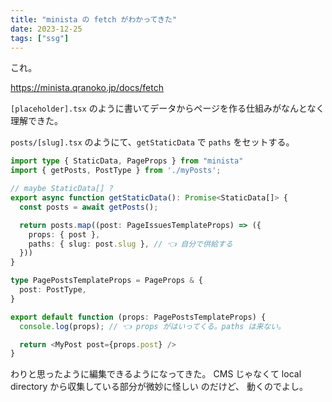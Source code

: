 ```yaml
---
title: "minista の fetch がわかってきた"
date: 2023-12-25
tags: ["ssg"]
---
```


これ。

https://minista.qranoko.jp/docs/fetch

`[placeholder].tsx` のように書いてデータからページを作る仕組みがなんとなく理解できた。

`posts/[slug].tsx` のようにて、`getStaticData` で `paths` をセットする。


```ts
import type { StaticData, PageProps } from "minista"
import { getPosts, PostType } from './myPosts';

// maybe StaticData[] ?
export async function getStaticData(): Promise<StaticData[]> {
  const posts = await getPosts();

  return posts.map((post: PageIssuesTemplateProps) => ({
    props: { post },
    paths: { slug: post.slug }, // 👈 自分で供給する
  }))
}

type PagePostsTemplateProps = PageProps & {
  post: PostType,
}

export default function (props: PagePostsTemplateProps) {
  console.log(props); // 👈 props がはいってくる。paths は来ない。

  return <MyPost post={props.post} />
}
```

わりと思ったように編集できるようになってきた。
CMS じゃなくて local directory から収集している部分が微妙に怪しい のだけど、
動くのでよし。

